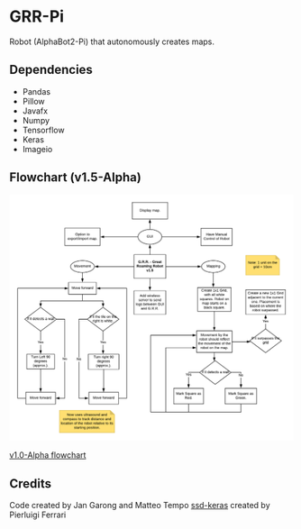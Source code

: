 # GRR-Pi
Robot (AlphaBot2-Pi) that autonomously creates maps. 

## Dependencies
* Pandas
* Pillow
* Javafx
* Numpy
* Tensorflow
* Keras
* Imageio

## Flowchart (v1.5-Alpha)
![alt text](https://github.com/Magichanics/GRR-Pi/blob/be8724e657bfecf57ec7b9cd98e724eef330caae/curr_ver.png)

[v1.0-Alpha flowchart](https://github.com/Magichanics/GRR-Pi/blob/c3b9f0c6a45b725a5bf3c15971ff976d40f442e5/version_flowchart.png)

## Credits
Code created by Jan Garong and Matteo Tempo
[ssd-keras](https://github.com/pierluigiferrari/ssd_keras) created by Pierluigi Ferrari
